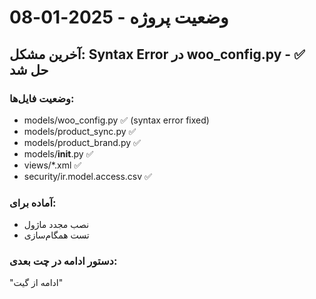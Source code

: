 # وضعیت پروژه - 2025-01-08

## آخرین مشکل: Syntax Error در woo_config.py - ✅ حل شد

### وضعیت فایل‌ها:
- models/woo_config.py ✅ (syntax error fixed)
- models/product_sync.py ✅
- models/product_brand.py ✅
- models/__init__.py ✅
- views/*.xml ✅
- security/ir.model.access.csv ✅

### آماده برای:
- نصب مجدد ماژول
- تست همگام‌سازی

### دستور ادامه در چت بعدی:
"ادامه از گیت"
